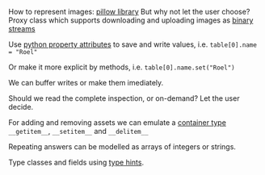 How to represent images: [pillow library](https://pillow.readthedocs.io/)
But why not let the user choose?
Proxy class which supports downloading and uploading images as [binary streams](https://docs.python.org/3/library/io.html#binary-i-o)

Use [python property attributes](https://docs.python.org/3/library/functions.html#property) to save and write values, i.e. `table[0].name = "Roel"`

Or make it more explicit by methods, i.e. `table[0].name.set("Roel")`

We can buffer writes or make them imediately.

Should we read the complete inspection, or on-demand?
Let the user decide.

For adding and removing assets we can emulate a [container type](https://docs.python.org/3/reference/datamodel.html#emulating-container-types) `__getitem__`, `__setitem__` and `__delitem__`

Repeating answers can be modelled as arrays of integers or strings.

Type classes and fields using [type hints](https://docs.python.org/3/library/typing.html#module-typing).

